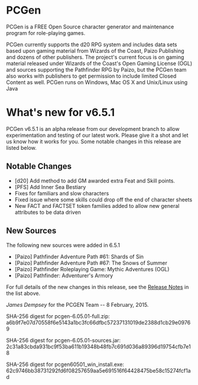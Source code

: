 # PCGen

PCGen is a FREE Open Source character generator and maintenance program for role-playing games.

PCGen currently supports the d20 RPG system and includes data sets based upon gaming material from Wizards of the Coast, Paizo Publishing and dozens of other publishers.
The project's current focus is on gaming material released under Wizards of the Coast's Open Gaming License (OGL) and sources supporting the Pathfinder RPG by Paizo, but the PCGen team also works with publishers to get permission to include limited Closed Content as well.
PCGen runs on Windows, Mac OS X and Unix/Linux using Java

# What's new for v6.5.1

PCGen v6.5.1 is an alpha release from our development branch to allow 
experimentation and testing of our latest work.
Please give it a shot and let us know how it works for you. 
Some notable changes in this release are listed below.
		 
## Notable Changes

* [d20] Add method to add GM awarded extra Feat and Skill points. 
* [PFS] Add Inner Sea Bestiary
* Fixes for familiars and slow characters
* Fixed issue where some skills could drop off the end of character sheets
* New FACT and FACTSET token families added to allow new general attributes to be data driven

## New Sources

The following new sources were added in 6.5.1

* [Paizo] Pathfinder Adventure Path #61: Shards of Sin
* [Paizo] Pathfinder Adventure Path #67: The Snows of Summer
* [Paizo] Pathfinder Roleplaying Game: Mythic Adventures (OGL)
* [Paizo] Pathfinder: Adventurer's Armory


For full details of the new changes in this release, see the 
[Release Notes](http://sourceforge.net/projects/pcgen/files/PCGen%20Unstable/6.05.01/pcgen-release-notes-60501.html/download) in the list above.

*James Dempsey* for the PCGEN Team -- 8 February, 2015.

SHA-256 digest for pcgen-6.05.01-full.zip:
a6b9f7e07d70558f6e5143a1bc3fc66dfbc57237131019de2388d1cb29e09769

SHA-256 digest for pcgen-6.05.01-sources.jar:
2c31a83cbda931bc9f53ba611b19348b48fb7c691d036a89396d19754cfb7e18

SHA-256 digest for pcgen60501_win_install.exe:
62c9746bb38731292fd6f08257659aa5e691516f64428475be58c15274fcf1ad
